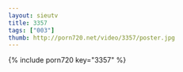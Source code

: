 ```yaml
--- 
layout: sieutv
title: 3357
tags: ["003"]
thumb: http://porn720.net/video/3357/poster.jpg
---
```

{% include porn720 key="3357" %} 
